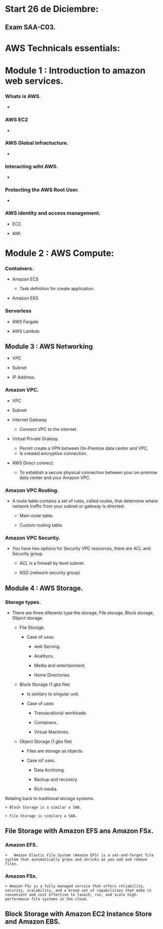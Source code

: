 # Start 26 de Diciembre:
## Exam SAA-C03.



# AWS Technicals essentials:


# Module 1 : Introduction to amazon web services.


### Whats is AWS.

+

### AWS EC2

+

### AWS Global infractucture.

+

### Interacting wiht AWS.

+

### Protecting the AWS Root User.

+

### AWS identity and access management.

+ EC2.

+ AMI.


# Module 2 : AWS Compute:

### Containers.

+ Amazon ECS

    + Task definition for create application.

+ Amazon EKS

### Serverless

+ AWS Fargate

+ AWS Lambda

## Module 3 : AWS Networking 

+ VPC

+ Subnet

+ IP Address.

### Amazon VPC.

+ VPC

+ Subnet

+ Internet Gateway

    + Connect VPC to the internet.

+ Virtual Private Grateay.

    + Permit create a VPN between On-Premise data center and VPC.
    + Is created encryption connection.

+ AWS Direct connect.

    + To establish a secure physical connection between your on-premise data center and your Amazon VPC.

### Amazon VPC Routing.

+ A route table contains a set of rules, called routes, that determine where network traffic from your subnet or gateway is directed.

    + Main route table.

    + Custom routing table.

### Amazon VPC Security.

+ You have two options for Security VPC resources, there are ACL and Security group.

    + ACL is a firewall by level subnet.

    + NSG (network security group)

## Module 4 : AWS Storage.

### Storage types.

+ There are three diferents type the storage, File storage, Block storage, Object storage.

    + File Storage.

        + Case of uses:

            + web Serving.

            + Analitycs.

            + Media and entertainment.

            + Home Directories.

    + Block Storage (1 gbs file)

        + Is similary to singular unit.

        + Case of uses:

            + Transacational workloads.

            + Containers.

            + Virtual Machines.

    + Object Storage (1 gbs file)

        + Files are storage as objects.
        
        + Case iof uses.

            + Data Archiving.

            + Backup and recovery.

            + Rich media.

Relating back to traditional storage systems.

    + Block Storage is a similar a SAN.

    + File Storage is similary a SAN.

## File Storage with Amazon EFS ans Amazon FSx.


### Amazon EFS.

    +   Amazon Elastic File System (Amazon EFS) is a set-and-forget file system that automatically grows and shrinks as you add and remove files.

### Amazon FSx.

    + Amazon FSx is a fully managed service that offers reliability, security, scalability, and a broad set of capabilities that make it convenient and cost effective to launch, run, and scale high-performance file systems in the cloud.


## Block Storage with Amazon EC2 Instance Store and Amazon EBS.


